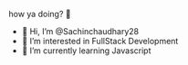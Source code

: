 how ya doing? 🙌

- 👋 Hi, I’m @Sachinchaudhary28
- 👀 I’m interested in FullStack Development 
- 🌱 I’m currently learning Javascript 
